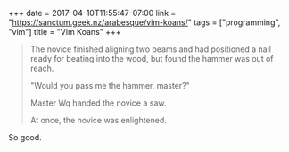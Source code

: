 +++
date = 2017-04-10T11:55:47-07:00
link = "https://sanctum.geek.nz/arabesque/vim-koans/"
tags = ["programming", "vim"]
title = "Vim Koans"
+++

>The novice finished aligning two beams and had positioned a nail ready for beating into the wood, but found the hammer was out of reach.
>
>"Would you pass me the hammer, master?"
>
>Master Wq handed the novice a saw.
>
>At once, the novice was enlightened.

So good.
